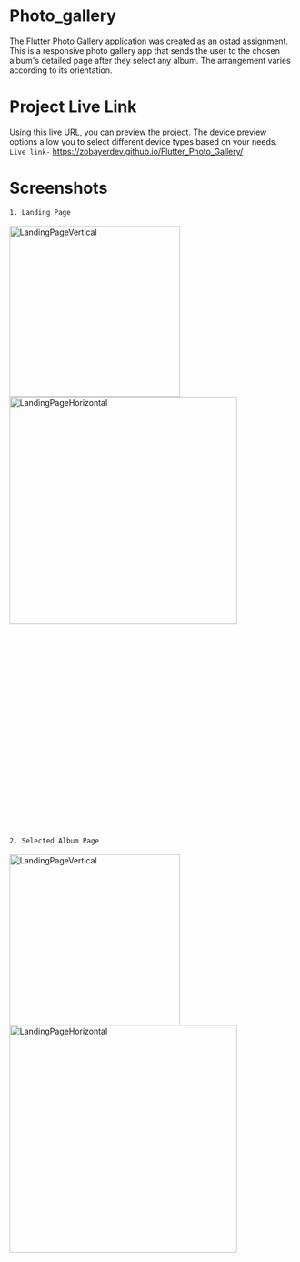 # Photo_gallery

The Flutter Photo Gallery application was created as an ostad assignment. This is a responsive photo gallery app that sends the user to the chosen album's detailed page after they select any album. The arrangement varies according to its orientation.
# Project Live Link
Using this live URL, you can preview the project. The device preview options allow you to select different device types based on your needs.<br />
`Live link-` https://zobayerdev.github.io/Flutter_Photo_Gallery/
<br />
# Screenshots
`1. Landing Page` <br /><br />
<img align="left" alt ="LandingPageVertical" width ="300" src="https://github.com/zobayerdev/Flutter_Photo_Gallery/assets/74914169/12dbeb08-4550-41db-b9cd-36bff9b28558"></img>
<img alt ="LandingPageHorizontal" width ="400" src="https://github.com/zobayerdev/Flutter_Photo_Gallery/assets/74914169/318bb408-620e-4d7f-98a0-1e21a43be9bb"></img>
<br />
<br /><br /><br /><br /><br /><br /><br /><br /><br /><br /><br /><br /><br /><br /><br /><br /><br /><br /><br /><br /><br /><br />
`2. Selected Album Page` <br /><br />
<img align="left" alt ="LandingPageVertical" width ="300" src="https://github.com/zobayerdev/Flutter_Photo_Gallery/assets/74914169/69e3870c-a160-43fb-9186-3255e42117a3"></img>
<br />
<img align="center" alt ="LandingPageHorizontal" width ="400" src="https://github.com/zobayerdev/Flutter_Photo_Gallery/assets/74914169/7b0af045-406a-4d14-91ad-65ce5e143da9"></img>
